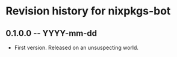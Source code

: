 # Revision history for nixpkgs-bot

## 0.1.0.0 -- YYYY-mm-dd

* First version. Released on an unsuspecting world.
